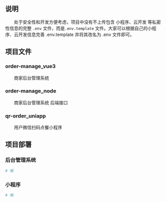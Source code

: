 ## 说明

&emsp;&emsp;处于安全性和开发方便考虑，项目中没有不上传包含 小程序、云开发 等私密性信息的完整 `.env` 文件，而是`.env.template` 文件。大家可以根据自己的小程序、云开发信息完善 .env.template 并将其改名为 .env 文件即可。

## 项目文件

### order-manage_vue3

&emsp;&emsp;商家后台管理系统

### order-manage_node

&emsp;&emsp;商家后台管理系统 后端接口

### qr-order_uniapp

&emsp;&emsp;用户微信扫码点餐小程序

## 项目部署

### 后台管理系统

```sh
# 略
```

### 小程序

```sh
# 略
```
